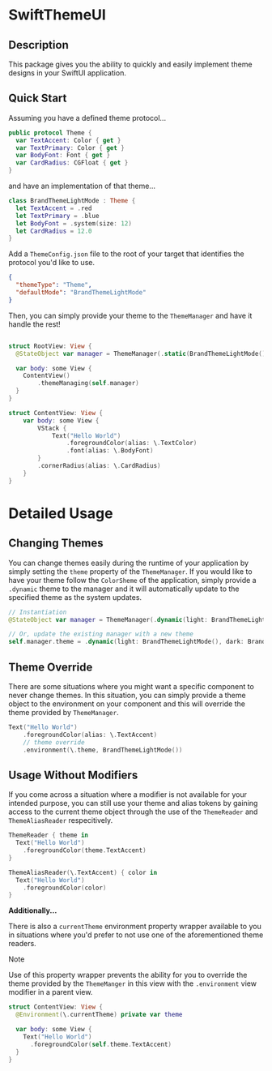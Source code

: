 # SwiftThemeUI

## Description
This package gives you the ability to quickly and easily implement theme designs in your SwiftUI application.

## Quick Start

Assuming you have a defined theme protocol...
```swift
public protocol Theme {
  var TextAccent: Color { get }
  var TextPrimary: Color { get }
  var BodyFont: Font { get }
  var CardRadius: CGFloat { get }
}
```

and have an implementation of that theme...
```swift
class BrandThemeLightMode : Theme {
  let TextAccent = .red
  let TextPrimary = .blue
  let BodyFont = .system(size: 12)
  let CardRadius = 12.0
}
```

Add a `ThemeConfig.json` file to the root of your target that identifies the protocol you'd like to use.
```json
{
  "themeType": "Theme",
  "defaultMode": "BrandThemeLightMode"
}
```

Then, you can simply provide your theme to the `ThemeManager` and have it handle the rest!
```swift

struct RootView: View {
  @StateObject var manager = ThemeManager(.static(BrandThemeLightMode()))

  var body: some View {
    ContentView()
        .themeManaging(self.manager)
  }
}

struct ContentView: View {
    var body: some View {
        VStack {
            Text("Hello World")
                .foregroundColor(alias: \.TextColor)
                .font(alias: \.BodyFont)
        }
        .cornerRadius(alias: \.CardRadius)
    }
}
```


# Detailed Usage

## Changing Themes
You can change themes easily during the runtime of your application by simply setting the `theme` property of the `ThemeManager`. If you would like to have your theme follow the `ColorSheme` of the application, simply provide a `.dynamic` theme to the manager and it will automatically update to the specified theme as the system updates.
```swift
// Instantiation
@StateObject var manager = ThemeManager(.dynamic(light: BrandThemeLightMode(), dark: BrandThemeDarkMode()))

// Or, update the existing manager with a new theme
self.manager.theme = .dynamic(light: BrandThemeLightMode(), dark: BrandThemeDarkMode())
```

## Theme Override
There are some situations where you might want a specific component to never change themes. In this situation, you can simply provide a theme object to the environment on your component and this will override the theme provided by `ThemeManager`.

```swift
Text("Hello World")
    .foregroundColor(alias: \.TextAccent)
    // theme override
    .environment(\.theme, BrandThemeLightMode())
```

## Usage Without Modifiers
If you come across a situation where a modifier is not available for your intended purpose, you can still use your theme and alias tokens by gaining access to the current theme object through the use of the `ThemeReader` and `ThemeAliasReader` respecitively.

```swift
ThemeReader { theme in
  Text("Hello World")
    .foregroundColor(theme.TextAccent)
}
```

```swift
ThemeAliasReader(\.TextAccent) { color in
  Text("Hello World")
    .foregroundColor(color)
}
```


**Additionally...**

There is also a `currentTheme` environment property wrapper available to you in situations where you'd prefer to not use one of the aforementioned theme readers. 

> [!NOTE]  
> Use of this property wrapper prevents the ability for you to override the theme provided by the `ThemeManger` in this view with the `.environment` view modifier in a parent view.

```swift
struct ContentView: View {
  @Environment(\.currentTheme) private var theme

  var body: some View {
    Text("Hello World")
      .foregroundColor(self.theme.TextAccent)
  }
}

```
